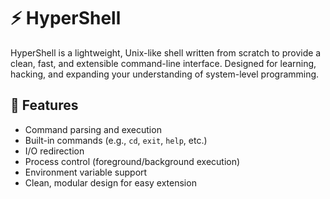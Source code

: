 # ⚡ HyperShell

HyperShell is a lightweight, Unix-like shell written from scratch to provide a clean, fast, and extensible command-line interface. Designed for learning, hacking, and expanding your understanding of system-level programming.

## 🚀 Features

- Command parsing and execution
- Built-in commands (e.g., `cd`, `exit`, `help`, etc.)
- I/O redirection
- Process control (foreground/background execution)
- Environment variable support
- Clean, modular design for easy extension

